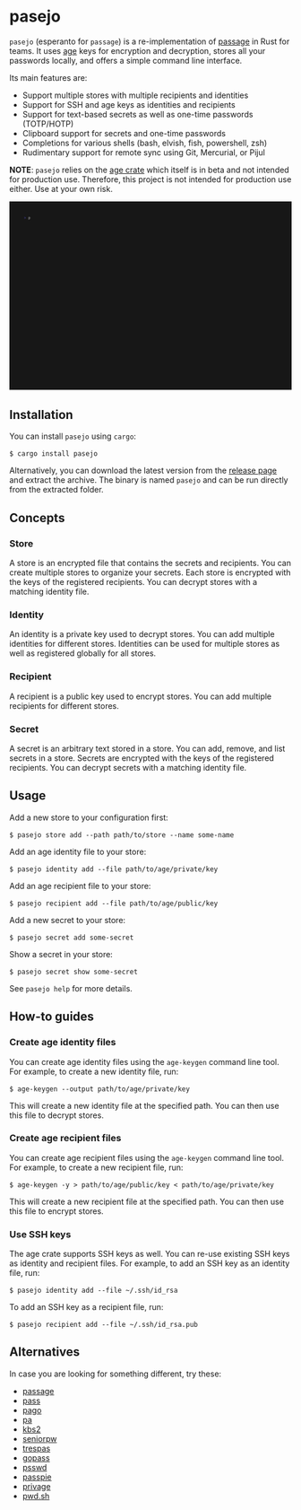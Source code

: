 <!--
SPDX-FileCopyrightText: The pasejo Authors
SPDX-License-Identifier: 0BSD
 -->

# pasejo

`pasejo` (esperanto for `passage`) is a re-implementation of [passage](https://github.com/FiloSottile/passage) in Rust for teams. It uses [age](https://age-encryption.org/) keys for encryption and decryption, stores all your passwords locally, and offers a simple command line interface.

Its main features are:

- Support multiple stores with multiple recipients and identities
- Support for SSH and age keys as identities and recipients
- Support for text-based secrets as well as one-time passwords (TOTP/HOTP)
- Clipboard support for secrets and one-time passwords
- Completions for various shells (bash, elvish, fish, powershell, zsh)
- Rudimentary support for remote sync using Git, Mercurial, or Pijul

**NOTE**: `pasejo` relies on the [age crate](https://crates.io/crates/age) which itself is in beta and not intended for production use. Therefore, this project is not intended for production use either. Use at your own risk.

![usage](./vhs/demo.gif)

## Installation

You can install `pasejo` using `cargo`:

```console
$ cargo install pasejo
```

Alternatively, you can download the latest version from the [release page](https://github.com/metio/pasejo/releases/latest) and extract the archive. The binary is named `pasejo` and can be run directly from the extracted folder.

## Concepts

### Store

A store is an encrypted file that contains the secrets and recipients. You can create multiple stores to organize your secrets. Each store is encrypted with the keys of the registered recipients. You can decrypt stores with a matching identity file.

### Identity

An identity is a private key used to decrypt stores. You can add multiple identities for different stores. Identities can be used for multiple stores as well as registered globally for all stores.

### Recipient

A recipient is a public key used to encrypt stores. You can add multiple recipients for different stores.

### Secret

A secret is an arbitrary text stored in a store. You can add, remove, and list secrets in a store. Secrets are encrypted with the keys of the registered recipients. You can decrypt secrets with a matching identity file.

## Usage

Add a new store to your configuration first:

```console
$ pasejo store add --path path/to/store --name some-name
```

Add an age identity file to your store:

```console
$ pasejo identity add --file path/to/age/private/key
```

Add an age recipient file to your store:

```console
$ pasejo recipient add --file path/to/age/public/key
```

Add a new secret to your store:

```console
$ pasejo secret add some-secret
```

Show a secret in your store:

```console
$ pasejo secret show some-secret
```

See `pasejo help` for more details.

## How-to guides

### Create age identity files

You can create age identity files using the `age-keygen` command line tool. For example, to create a new identity file, run:

```console
$ age-keygen --output path/to/age/private/key
```

This will create a new identity file at the specified path. You can then use this file to decrypt stores.

### Create age recipient files

You can create age recipient files using the `age-keygen` command line tool. For example, to create a new recipient file, run:

```console
$ age-keygen -y > path/to/age/public/key < path/to/age/private/key 
```
This will create a new recipient file at the specified path. You can then use this file to encrypt stores.

### Use SSH keys

The age crate supports SSH keys as well. You can re-use existing SSH keys as identity and recipient files. For example, to add an SSH key as an identity file, run:

```console
$ pasejo identity add --file ~/.ssh/id_rsa
```

To add an SSH key as a recipient file, run:

```console
$ pasejo recipient add --file ~/.ssh/id_rsa.pub
```

## Alternatives

In case you are looking for something different, try these:

- [passage](https://github.com/FiloSottile/passage)
- [pass](https://www.passwordstore.org/)
- [pago](https://github.com/dbohdan/pago)
- [pa](https://github.com/biox/pa)
- [kbs2](https://github.com/woodruffw/kbs2)
- [seniorpw](https://gitlab.com/retirement-home/seniorpw)
- [trespas](https://gitlab.com/pizkaz/trespass)
- [gopass](https://www.gopass.pw/)
- [psswd](https://github.com/Gogopex/psswd)
- [passpie](https://github.com/marcwebbie/passpie)
- [privage](https://github.com/revelaction/privage)
- [pwd.sh](https://github.com/drduh/pwd.sh)
